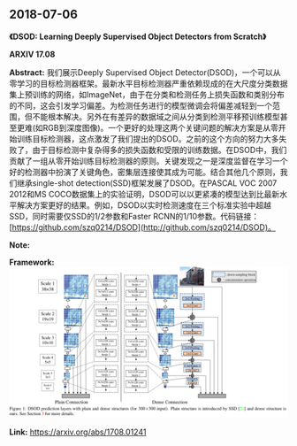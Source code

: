 ## 2018-07-06

**《DSOD: Learning Deeply Supervised Object Detectors from Scratch》**  

**ARXIV 17.08**  

**Abstract:** 我们展示Deeply Supervised Object Detector(DSOD)，一个可以从零学习的目标检测器框架。最新水平目标检测器严重依赖现成的在大尺度分类数据集上预训练的网络，如ImageNet，由于在分类和检测任务上损失函数和类别分布的不同，这会引发学习偏差。为检测任务进行的模型微调会将偏差减轻到一个范围，但不能根本解决。另外在有差异的数据域之间从分类到检测平移预训练模型甚至更难(如RGB到深度图像)。一个更好的处理这两个关键问题的解决方案是从零开始训练目标检测器，这点激发了我们提出的DSOD。之前的这个方向的努力大多失败了，由于目标检测中复杂得多的损失函数和受限的训练数据。在DSOD中，我们贡献了一组从零开始训练目标检测器的原则。关键发现之一是深度监督在学习一个好的检测器中扮演了关键角色，密集层连接使其成为可能。结合其他几个原则，我们继承single-shot detection(SSD)框架发展了DSOD。在PASCAL VOC 2007 2012和MS COCO数据集上的实验证明，DSOD可以以更紧凑的模型达到比最新水平解决方案更好的结果。例如，DSOD以实时检测速度在三个标准实验中超越SSD，同时需要仅SSD的1/2参数和Faster RCNN的1/10参数。代码链接：[https://github.com/szq0214/DSOD](http://github.com/szq0214/DSOD)。  

**Note:**  

**Framework:**  
![](./.assets/DSOD_Figure_1.png)

**Link:** https://arxiv.org/abs/1708.01241  


